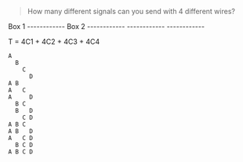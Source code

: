 > How many different signals can you send with 4 different wires?

Box 1 ------------ Box 2
      ------------
      ------------
      ------------

T = 4C1 + 4C2 + 4C3 + 4C4

    A
      B
        C
          D
    A B
    A   C
    A     D
      B C
      B   D
        C D
    A B C
    A B   D
    A   C D
      B C D
    A B C D
